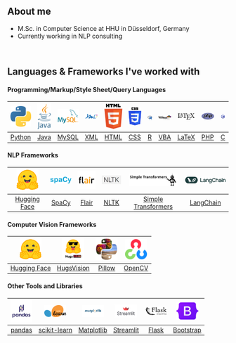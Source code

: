 ## About me

- M.Sc. in Computer Science at HHU in Düsseldorf, Germany
- Currently working in NLP consulting

<br>

## Languages & Frameworks I've worked with

#### Programming/Markup/Style Sheet/Query Languages

|       <img src="python.png" width=50>        |      <img src="java.png" width=50>       |       <img src="mysql.png" width=50>       |       <img src="xml.png" width=50>        |        <img src="html.png" width=50>        |          <img src="css.png" width=50>           |         <img src="r.png" width=50>         |                         <img src="vba.png" width=50>                         |           <img src="latex.png" width=50>           |      <img src="php.png" width=50>      |               <img src="c.png" width=50>                |
|:--------------------------------------------:|:----------------------------------------:|:------------------------------------------:|:-----------------------------------------:|:-------------------------------------------:|:-----------------------------------------------:|:------------------------------------------:|:----------------------------------------------------------------------------:|:--------------------------------------------------:|:--------------------------------------:|:-------------------------------------------------------:|
| <a href="https://www.python.org/">Python</a> | <a href="https://www.java.com/">Java</a> | <a href="https://www.mysql.com/">MySQL</a> | <a href="https://www.w3.org/XML/">XML</a> | <a href="https://www.w3.org/html/">HTML</a> | <a href="https://www.w3.org/Style/CSS/">CSS</a> | <a href="https://www.r-project.org/">R</a> | <a href="https://learn.microsoft.com/en-us/office/vba/api/overview/">VBA</a> | <a href="https://www.latex-project.org/">LaTeX</a> | <a href="https://www.php.net/">PHP</a> | <a href="https://www.iso.org/standard/74528.html">C</a> |

#### NLP Frameworks

|        <img src="huggingface.png" width=50>         |    <img src="spacy.png" width=50>     |            <img src="flair.png" width=50>             |       <img src="nltk.png" width=50>       |           <img src="simpletransformers.png" width=110>           |           <img src="langchain.png" width=106>          |
|:---------------------------------------------------:|:-------------------------------------:|:-----------------------------------------------------:|:-----------------------------------------:|:----------------------------------------------------------------:|:------------------------------------------------------:|
| <a href="https://huggingface.co/">Hugging Face</a>  | <a href="https://spacy.io/">SpaCy</a> | <a href="https://github.com/flairNLP/flair">Flair</a> | <a href="https://www.nltk.org/">NLTK</a>  | <a href="https://simpletransformers.ai/">Simple Transformers</a> | <a href="https://python.langchain.com/">LangChain</a>  |

#### Computer Vision Frameworks

|        <img src="huggingface.png" width=50>         |               <img src="hugsvision.png" width=50>               |               <img src="pillow.png" width=50>                |               <img src="opencv.png" width=50>                |
|:---------------------------------------------------:|:---------------------------------------------------------------:|:------------------------------------------------------------:|:------------------------------------------------------------:|
| <a href="https://huggingface.co/">Hugging Face</a>  | <a href="https://github.com/qanastek/HugsVision">HugsVision</a> | <a href="https://python-pillow.org/">Pillow</a> | <a href="https://github.com/opencv/opencv-python">OpenCV</a> |

#### Other Tools and Libraries

|         <img src="pandas.png" width=50>         |        <img src="scikit-learn.png" width=50>        |       <img src="matplotlib.png" width=50>        |      <img src="streamlit.png" width=50>       |             <img src="flask.png" width=50>             |        <img src="bootstrap.png" width=50>         |
|:-----------------------------------------------:|:---------------------------------------------------:|:------------------------------------------------:|:---------------------------------------------:|:------------------------------------------------------:|:-------------------------------------------------:|
| <a href="https://pandas.pydata.org/">pandas</a> | <a href="https://scikit-learn.org">scikit-learn</a> | <a href="https://matplotlib.org/">Matplotlib</a> | <a href="https://streamlit.io/">Streamlit</a> | <a href="https://flask.palletsprojects.com/">Flask</a> | <a href="https://getbootstrap.com/">Bootstrap</a> |
